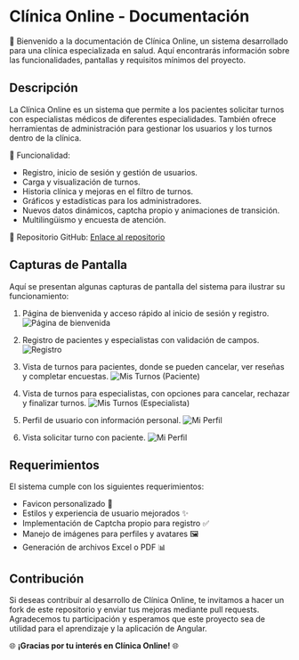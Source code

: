 # Clínica Online - Documentación

🏥 Bienvenido a la documentación de Clínica Online, un sistema desarrollado para una clínica especializada en salud. Aquí encontrarás información sobre las funcionalidades, pantallas y requisitos mínimos del proyecto.

## Descripción

La Clínica Online es un sistema que permite a los pacientes solicitar turnos con especialistas médicos de diferentes especialidades. También ofrece herramientas de administración para gestionar los usuarios y los turnos dentro de la clínica.

📅 Funcionalidad:
- Registro, inicio de sesión y gestión de usuarios.
- Carga y visualización de turnos.
- Historia clínica y mejoras en el filtro de turnos.
- Gráficos y estadísticas para los administradores.
- Nuevos datos dinámicos, captcha propio y animaciones de transición.
- Multilingüismo y encuesta de atención.

🔗 Repositorio GitHub: [Enlace al repositorio](https://github.com/barrioscrespomatias/test-app)

## Capturas de Pantalla

Aquí se presentan algunas capturas de pantalla del sistema para ilustrar su funcionamiento:

1. Página de bienvenida y acceso rápido al inicio de sesión y registro.
![Página de bienvenida](https://i.imgur.com/XKMgsgb.png)

2. Registro de pacientes y especialistas con validación de campos.
![Registro](https://i.imgur.com/HnCXTyW.png)

3. Vista de turnos para pacientes, donde se pueden cancelar, ver reseñas y completar encuestas.
![Mis Turnos (Paciente)](https://i.imgur.com/VCAEfVT.png)

4. Vista de turnos para especialistas, con opciones para cancelar, rechazar y finalizar turnos.
![Mis Turnos (Especialista)](https://i.imgur.com/zTEDgk3.png)

5. Perfil de usuario con información personal.
![Mi Perfil](https://i.imgur.com/lxQVBa1.png)

6. Vista solicitar turno con paciente.
![Mi Perfil](https://i.imgur.com/0exDpSG.png)

## Requerimientos

El sistema cumple con los siguientes requerimientos:

- Favicon personalizado 🌟
- Estilos y experiencia de usuario mejorados ✨
- Implementación de Captcha propio para registro ✅
- Manejo de imágenes para perfiles y avatares 🖼️
- Generación de archivos Excel o PDF 📊

## Contribución

Si deseas contribuir al desarrollo de Clínica Online, te invitamos a hacer un fork de este repositorio y enviar tus mejoras mediante pull requests. Agradecemos tu participación y esperamos que este proyecto sea de utilidad para el aprendizaje y la aplicación de Angular.

🌐 **¡Gracias por tu interés en Clínica Online!** 🌐
